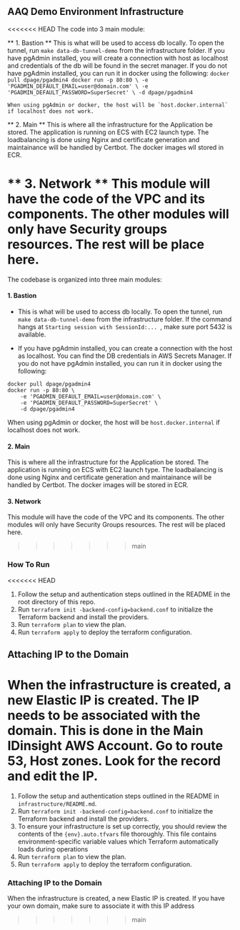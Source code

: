 ## AAQ Demo Environment Infrastructure
<<<<<<< HEAD
The code into 3 main module:

** 1. Bastion **
This is what will be used to access db locally. To open the tunnel, run `make data-db-tunnel-demo` from the infrastructure folder.
If you have pgAdmin installed, you will create a connection with host as localhost and credentials of the db will be found in the secret manager.
If you do not have pgAdmin installed, you can run it in docker using the following:
`docker pull dpage/pgadmin4
docker run -p 80:80 \
    -e 'PGADMIN_DEFAULT_EMAIL=user@domain.com' \
    -e 'PGADMIN_DEFAULT_PASSWORD=SuperSecret' \
    -d dpage/pgadmin4` 

    When using pgAdmin or docker, the host will be `host.docker.internal` if localhost does not work.

** 2. Main **
This is where all the infrastructure for the Application be stored. The application is running on ECS with EC2 launch type. The loadbalancing is done using Nginx and certificate generation and maintainance will be handled by Certbot.
The docker images wll stored in ECR.

** 3. Network **
This module will have the code of the VPC and its components. The other modules will only have Security groups resources. The rest will be place here.
=======
The codebase is organized into three main modules:

#### 1. Bastion
- This is what will be used to access db locally. To open the tunnel, run `make data-db-tunnel-demo` from the infrastructure folder.
If the command hangs at `Starting session with SessionId:... `, make sure port 5432 is available.

- If you have pgAdmin installed, you can create a connection with the host as localhost. You can find the DB credentials in AWS Secrets Manager.
If you do not have pgAdmin installed, you can run it in docker using the following:

```
docker pull dpage/pgadmin4
docker run -p 80:80 \
    -e 'PGADMIN_DEFAULT_EMAIL=user@domain.com' \
    -e 'PGADMIN_DEFAULT_PASSWORD=SuperSecret' \
    -d dpage/pgadmin4
 ```

When using pgAdmin or docker, the host will be `host.docker.internal` if localhost does not work.

#### 2. Main
This is where all the infrastructure for the Application be stored. The application is running on ECS with EC2 launch type. The loadbalancing is done using Nginx and certificate generation and maintainance will be handled by Certbot.
The docker images will be stored in ECR.

#### 3. Network
This module will have the code of the VPC and its components. The other modules will only have Security Groups resources. The rest will be placed here.
>>>>>>> main


### How To Run

<<<<<<< HEAD
1. Follow the setup and authentication steps outlined in the README in the root directory of this repo.
2. Run `terraform init -backend-config=backend.conf` to initialize the Terraform backend and install the providers.
3. Run `terraform plan` to view the plan.
4. Run `terraform apply` to deploy the terraform configuration.

## Attaching IP to the Domain
When the infrastructure is created, a new Elastic IP is created. The IP needs to be associated with the domain. This is done in the Main IDinsight AWS Account. Go to route 53, Host zones. Look for the record and edit the IP.
=======
1. Follow the setup and authentication steps outlined in the README in `infrastructure/README.md`.
2. Run `terraform init -backend-config=backend.conf` to initialize the Terraform backend and install the providers.
3. To ensure your infrastructure is set up correctly, you should review the contents of the `{env}.auto.tfvars` file thoroughly. This file contains environment-specific variable values which Terraform automatically loads during operations
4. Run `terraform plan` to view the plan.
5. Run `terraform apply` to deploy the terraform configuration.

### Attaching IP to the Domain
When the infrastructure is created, a new Elastic IP is created. If you have your own domain, make sure to associate it with this IP address
>>>>>>> main

